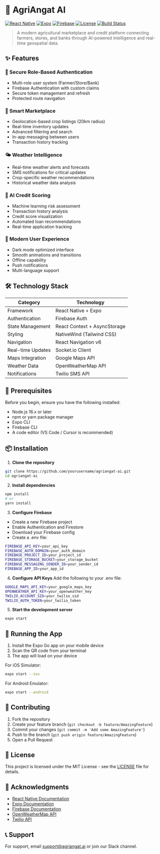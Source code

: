 # 🌾 AgriAngat AI

[![React Native](https://img.shields.io/badge/React_Native-20232A?style=for-the-badge&logo=react&logoColor=61DAFB)](https://reactnative.dev/)
[![Expo](https://img.shields.io/badge/Expo-000020?style=for-the-badge&logo=expo&logoColor=white)](https://expo.dev/)
[![Firebase](https://img.shields.io/badge/Firebase-039BE5?style=for-the-badge&logo=Firebase&logoColor=white)](https://firebase.google.com/)
[![License](https://img.shields.io/badge/License-MIT-yellow.svg?style=for-the-badge)](https://opensource.org/licenses/MIT)
[![Build Status](https://img.shields.io/badge/build-passing-brightgreen.svg?style=for-the-badge)](https://github.com/yourusername/agriangat-ai)

> A modern agricultural marketplace and credit platform connecting farmers, stores, and banks through AI-powered intelligence and real-time geospatial data.

## ✨ Features

### 🔐 Secure Role-Based Authentication
- Multi-role user system (Farmer/Store/Bank)
- Firebase Authentication with custom claims
- Secure token management and refresh
- Protected route navigation

### 🌾 Smart Marketplace
- Geolocation-based crop listings (20km radius)
- Real-time inventory updates
- Advanced filtering and search
- In-app messaging between users
- Transaction history tracking

### 🌤️ Weather Intelligence
- Real-time weather alerts and forecasts
- SMS notifications for critical updates
- Crop-specific weather recommendations
- Historical weather data analysis

### 🏦 AI Credit Scoring
- Machine learning risk assessment
- Transaction history analysis
- Credit score visualization
- Automated loan recommendations
- Real-time application tracking

### 📱 Modern User Experience
- Dark mode optimized interface
- Smooth animations and transitions
- Offline capability
- Push notifications
- Multi-language support

## 🛠️ Technology Stack

| Category | Technology |
|----------|------------|
| Framework | React Native + Expo |
| Authentication | Firebase Auth |
| State Management | React Context + AsyncStorage |
| Styling | NativeWind (Tailwind CSS) |
| Navigation | React Navigation v6 |
| Real-time Updates | Socket.io Client |
| Maps Integration | Google Maps API |
| Weather Data | OpenWeatherMap API |
| Notifications | Twilio SMS API |

## 🚀 Prerequisites

Before you begin, ensure you have the following installed:
- Node.js 16.x or later
- npm or yarn package manager
- Expo CLI
- Firebase CLI
- A code editor (VS Code / Cursor is recommended)

## 📦 Installation

1. **Clone the repository**
```bash
git clone https://github.com/yourusername/agriangat-ai.git
cd agriangat-ai
```

2. **Install dependencies**
```bash
npm install
# or
yarn install
```

3. **Configure Firebase**
- Create a new Firebase project
- Enable Authentication and Firestore
- Download your Firebase config
- Create a .env file:
```bash
FIREBASE_API_KEY=your_api_key
FIREBASE_AUTH_DOMAIN=your_auth_domain
FIREBASE_PROJECT_ID=your_project_id
FIREBASE_STORAGE_BUCKET=your_storage_bucket
FIREBASE_MESSAGING_SENDER_ID=your_sender_id
FIREBASE_APP_ID=your_app_id
```

4. **Configure API Keys**
Add the following to your .env file:
```bash
GOOGLE_MAPS_API_KEY=your_google_maps_key
OPENWEATHER_API_KEY=your_openweather_key
TWILIO_ACCOUNT_SID=your_twilio_sid
TWILIO_AUTH_TOKEN=your_twilio_token
```

5. **Start the development server**
```bash
expo start
```

## 📱 Running the App

1. Install the Expo Go app on your mobile device
2. Scan the QR code from your terminal
3. The app will load on your device

For iOS Simulator:
```bash
expo start --ios
```

For Android Emulator:
```bash
expo start --android
```

## 🤝 Contributing

1. Fork the repository
2. Create your feature branch (`git checkout -b feature/AmazingFeature`)
3. Commit your changes (`git commit -m 'Add some AmazingFeature'`)
4. Push to the branch (`git push origin feature/AmazingFeature`)
5. Open a Pull Request

## 📄 License

This project is licensed under the MIT License - see the [LICENSE](LICENSE) file for details.

## 🙏 Acknowledgments

- [React Native Documentation](https://reactnative.dev/docs/getting-started)
- [Expo Documentation](https://docs.expo.dev/)
- [Firebase Documentation](https://firebase.google.com/docs)
- [OpenWeatherMap API](https://openweathermap.org/api)
- [Twilio API](https://www.twilio.com/docs)

## 📞 Support

For support, email support@agriangat.ai or join our Slack channel. 
